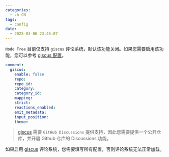```yaml
---
categories:
  - zh-CN
tags:
  - config
date:
  - 2025-03-06 23:45:07
---
```


`Node Tree` 目前仅支持 `giscus` 评论系统，默认该功能关闭。如果您需要启用该功能，您可以参考 [giscus 配置](https://giscus.app/)。

``` yml
comment:
  giscus:
    enable: false
    repo:
    repo_id:
    category:
    category_id:
    mapping:
    strict:
    reactions_enabled:
    emit_metadata:
    input_position:
    theme:
```

> [giscus](https://giscus.app/) 需要 `GitHub Discussions` 提供支持，因此您需要提供一个公开仓库，并开启 Github 仓库的 Discussions 功能。

如果启用 [giscus](https://giscus.app/) 评论系统，您需要填写所有配置，否则评论系统无法正常加载。